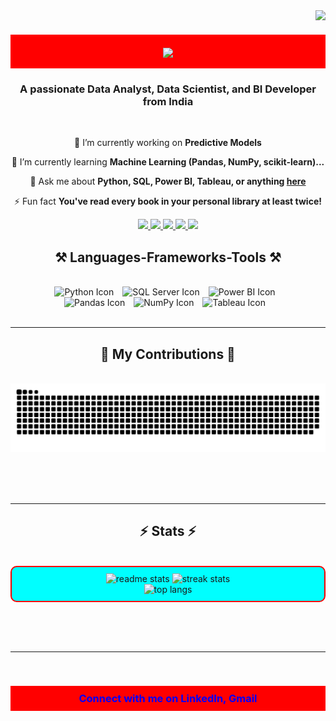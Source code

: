 <img align="right" src="https://visitor-badge.laobi.icu/badge?page_id=ViShNu-hub-bot.ViShNu-hub-bot" />

<h1 align="center" style="color: cyan; background-color: red; padding: 10px;">
    <img src="https://readme-typing-svg.herokuapp.com/?font=Righteous&size=35&center=true&vCenter=true&width=500&height=70&duration=4000&lines=Hi+There!+👋;+I'm+Vishnukanth+K!;">
</h1>

<h3 align="center">A passionate Data Analyst, Data Scientist, and BI Developer from India </h3>

<br/>

<div align="center">
 
 🔭 I’m currently working on **Predictive Models**
 
 🌱 I’m currently learning **Machine Learning (Pandas, NumPy, scikit-learn)...**

💬 Ask me about **Python, SQL, Power BI, Tableau, or anything [here](https://github.com/ViShNu-hub-bot)**

⚡ Fun fact **You've read every book in your personal library at least twice!**

</div>
 
<div align="center"> 
  <a href="mailto:vishnukanthvis@gmail.com">
    <img src="https://img.shields.io/badge/Gmail-333333?style=for-the-badge&logo=gmail&logoColor=red" />
  </a>
  <a href="https://www.linkedin.com/in/vishnukanth-k-a5552327b/" target="_blank">
    <img src="https://img.shields.io/badge/LinkedIn-0077B5?style=for-the-badge&logo=linkedin&logoColor=white" target="_blank" />
  </a>
  <a href="https://medium.com/@vishnukanthvis" target="_blank">
     <img src="https://img.shields.io/badge/Medium-000000?style=for-the-badge&logo=medium&logoColor=white" target="_blank" />
  </a>
  <a href="https://www.novypro.com/profile_projects/vishnukanthk" target="_blank">
     <img src="https://img.shields.io/badge/NovyPro-7B68EE?style=for-the-badge&logo=checkmarx&logoColor=white" target="_blank" />
  </a>
  <a href="https://vishnukanth.vercel.app" target="_blank">
     <img src="https://img.shields.io/badge/Portfolio-lightcoral?style=for-the-badge&logo=V&logoColor=white" />
</a>

</div>

 
<h2 align="center">⚒️ Languages-Frameworks-Tools ⚒️</h2>
<br/>
<div align="center">
    <img src="https://img.icons8.com/color/48/000000/python.png" width="48" alt="Python Icon" style="margin-right: 10px; pointer-events: none;"/>
    <img src="https://cdn-icons-png.flaticon.com/128/4492/4492311.png" width="48" alt="SQL Server Icon" style="margin-right: 10px; pointer-events: none;"/>
    <img src="https://img.icons8.com/color/48/000000/power-bi.png" width="48" alt="Power BI Icon" style="margin-right: 10px; pointer-events: none;"/><br>
    <img src="https://img.icons8.com/color/48/000000/pandas.png" width="48" alt="Pandas Icon" style="margin-right: 10px; pointer-events: none;"/>
    <img src="https://img.icons8.com/color/48/000000/numpy.png" width="48" alt="NumPy Icon" style="margin-right: 10px; pointer-events: none;"/>
    <img src="https://cdn.iconscout.com/icon/free/png-512/free-tableau-5376637-4489897.png" width="48" alt="Tableau Icon" style="margin-right: 10px; pointer-events: none;"/>
</div>

<br/>
<hr/>

<div align="center">
  <h2>🐍 My Contributions 🐍</h2>
  <br>
  <img alt="snake eating my contributions" src="https://raw.githubusercontent.com/salesp07/salesp07/output/github-contribution-grid-snake.svg" style="pointer-events: none;" />
  
  <br/><br/><br/>
</div>

<hr/>

<h2 align="center">⚡ Stats ⚡</h2>
<br>
<div align="center" style="background-color: cyan; padding: 10px; border-radius: 10px; border: 2px solid red;">
  <img width="390" src="https://github-readme-stats.vercel.app/api?username=ViShNu-hub-bot&count_private=true&theme=react&border_radius=10" alt="readme stats" style="pointer-events: none;"></img>
  <img width="390" src="https://github-readme-streak-stats.herokuapp.com/?user=ViShNu-hub-bot&count_private=true&theme=react&border_radius=10" alt="streak stats" style="pointer-events: none;"></img>
  <br>
  <img width="325" src="https://github-readme-stats.vercel.app/api/top-langs/?username=ViShNu-hub-bot&langs_count=2&layout=compact&theme=react&border_radius=10&hide=html&exclude_repo=github-readme-stats&hide_border=true&title_color=4CAF50&bg_color=FFFFFF00&text_color=000" alt="top langs" style="pointer-events: none;"></img>
</div>

</div>

  <br/>
  
</div>



<br/><br/>

<hr/>

<br/>

<div align="center">
  <h3 style="color: cyan; background-color: red; padding: 10px;">
    <span class="typing" style="color: blue;">Connect with me on LinkedIn, Gmail</span>
  </h3>
</div>



<br/>
